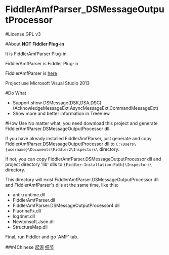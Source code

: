 # FiddlerAmfParser_DSMessageOutputProcessor


#License
GPL v3


#About
**NOT Fiddler Plug-in**

It is FiddlerAmfParser Plug-in

FiddlerAmfParser is Fiddler Plug-in

FiddlerAmfParser is [here](https://fiddleramfparser.codeplex.com/)

Project use Microsoft Visual Studio 2013


#Do What
- Support show DSMessage(DSK,DSA,DSC)(AcknowledgeMessageExt,AsyncMessageExt,CommandMessageExt)
- Show more and better information in TreeView


#How Use
No matter what, you need download this project and generate FiddlerAmfParser.DSMessageOutputProcessor dll.

If you have already installed FiddlerAmfParser, just generate and copy FiddlerAmfParser.DSMessageOutputProcessor dll to
`C:\Users\{username}\Documents\Fiddler2\Inspectors\` directory.

If not, you can copy FiddlerAmfParser.DSMessageOutputProcessor dll and project directory 'lib' dlls to
`{Fiddler-Installation-Path}\Inspectors\` directory.

This directory will exist FiddlerAmfParser.DSMessageOutputProcessor dll and FiddlerAmfParser's dlls at the same time, like this:

- antlr.runtime.dll
- FiddlerAmfParser.dll
- FiddlerAmfParser.DSMessageOutputProcessor4.dll
- FluorineFx.dll
- log4net.dll
- Newtonsoft.Json.dll
- StructureMap.dll

Final, run Fiddler and go 'AMF' tab.


###4Chinese
[起源](https://xiaoyao9184.wordpress.com/2015/12/01/amf-flex-dsmessage-in-other-lib/)
[细节](https://xiaoyao9184.wordpress.com/2015/12/04/amf-fiddleramfparser-dsmessageoutputprocessor-detail/)